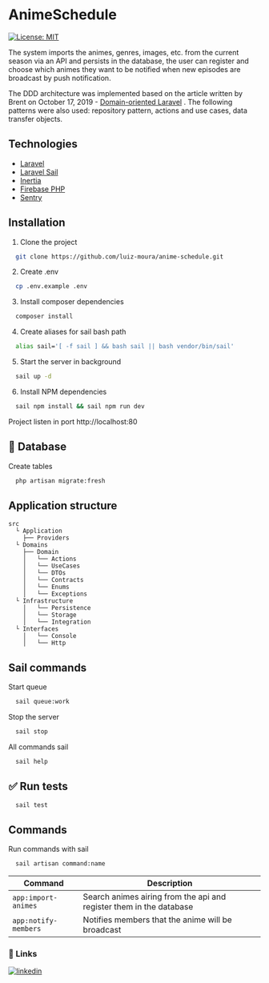 # AnimeSchedule
[![License: MIT](https://img.shields.io/badge/License-MIT-yellow.svg)](https://opensource.org/licenses/MIT)

The system imports the animes, genres, images, etc. from the current season via an API and persists in the database, the user can register and choose which animes they want to be notified when new episodes are broadcast by push notification.

The DDD architecture was implemented based on the article written by Brent on October 17, 2019 - [Domain-oriented Laravel](https://stitcher.io/blog/laravel-beyond-crud-01-domain-oriented-laravel) . The following patterns were also used: repository pattern, actions and use cases, data transfer objects.

## Technologies

- [Laravel](https://laravel.com/)
- [Laravel Sail](https://laravel.com/docs/9.x/sail#main-content)
- [Inertia](https://inertiajs.com/)
- [Firebase PHP](https://firebase-php.readthedocs.io/en/latest/)
- [Sentry](https://sentry.io/)

## Installation

1. Clone the project
```bash
  git clone https://github.com/luiz-moura/anime-schedule.git
```

2. Create .env
```bash
  cp .env.example .env
```

3. Install composer dependencies
```bash
  composer install
```

4. Create aliases for sail bash path
```bash
  alias sail='[ -f sail ] && bash sail || bash vendor/bin/sail'
```

5. Start the server in background
```bash
  sail up -d
```

6. Install NPM dependencies
```bash
  sail npm install && sail npm run dev
```

Project listen in port http://localhost:80

## :elephant: Database

Create tables
```bash
  php artisan migrate:fresh
```

## Application structure

```
src
  └ Application
    ├── Providers
  └ Domains
    ├── Domain
    │   └── Actions
    │   └── UseCases
    │   └── DTOs
    │   └── Contracts
    │   └── Enums
    │   └── Exceptions
  └ Infrastructure
    │   └── Persistence
    │   └── Storage
    │   └── Integration
  └ Interfaces
    │   └── Console
    │   └── Http
```

## Sail commands

Start queue
```bash
  sail queue:work
```

Stop the server
```bash
  sail stop
```

All commands sail
```bash
  sail help
```

## :white_check_mark: Run tests
```bash
  sail test
```

## Commands

Run commands with sail 
```bash
  sail artisan command:name
```

| Command | Description |
| --- | --- |
| ```app:import-animes``` | Search animes airing from the api and register them in the database |
| ```app:notify-members``` | Notifies members that the anime will be broadcast |

### 🔗 Links

[![linkedin](https://img.shields.io/badge/linkedin-0A66C2?style=for-the-badge&logo=linkedin&logoColor=white)](https://www.linkedin.com/in/luiz-moura/)

